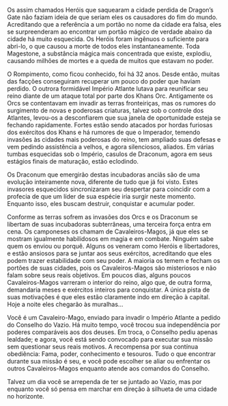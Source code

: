 Os assim chamados Heróis que saquearam a cidade perdida de Dragon’s Gate não faziam ideia de que seriam eles os causadores do fim do mundo. Acreditando que a referência a um portão no nome da cidade era falsa, eles se surpreenderam ao encontrar um portão mágico de verdade abaixo da cidade há muito esquecida. Os Heróis foram ingênuos o suficiente para abri-lo, o que causou a morte de todos eles instantaneamente. Toda Magestone, a substância mágica mais concentrada que existe, explodiu, causando milhões de mortes e a queda de muitos que estavam no poder.

O Rompimento, como ficou conhecido, foi há 32 anos. Desde então, muitas das facções conseguiram recuperar um pouco do poder que haviam perdido. O outrora formidável Império Atlante lutava para reunificar seu reino diante de um ataque total por parte dos Khans Orc. Antigamente os Orcs se contentavam em invadir as terras fronteiriças, mas os rumores do surgimento de novas e poderosas criaturas, talvez sob o controle dos Atlantes, levou-os a desconfiarem que sua janela de oportunidade esteja se fechando rapidamente. Fortes estão sendo atacados por hordas furiosas dos exércitos dos Khans e há rumores de que o Imperador, temendo invasões às cidades mais poderosas do reino, tem ampliado suas defesas e vem pedindo assistência a velhos, e agora silenciosos, aliados. Em várias tumbas esquecidas sob o Império, casulos de Draconum, agora em seus estágios finais de maturação, estão eclodindo.

Os Draconum que emergirão destas incubadoras anciãs são de uma evolução inteiramente nova, diferente de tudo que já foi visto. Estes invasores esquecidos sincronizaram seu despertar para coincidir com a profecia de que um líder de sua espécie iria surgir neste momento. Enquanto isso, eles buscam destruir, conquistar e acumular poder. 

Conforme as terras sofrem as invasões dos Orcs e os Draconum se libertam de suas incubadoras subterrâneas, uma terceira força entra em cena. Os camponeses os chamam de Cavaleiros-Magos, já que eles se mostram igualmente habilidosos em magia e em combate. Ninguém sabe quem os enviou ou porquê. Alguns os veneram como Heróis e libertadores, e estão ansiosos para se juntar aos seus exércitos, acreditando que eles podem trazer estabilidade com seu poder. A maioria os temem e fecham os portões de suas cidades, pois os Cavaleiros-Magos são misteriosos e não falam sobre seus reais objetivos. Em poucos dias, alguns poucos Cavaleiros-Magos varreram o interior do reino, algo que, de outra forma, demandaria meses e exércitos inteiros para conquistar. A única pista de suas motivações é que eles estão claramente indo em direção à capital. Hoje a noite eles chegarão às muralhas… 

Você é um Cavaleiro-Mago, enviado para invadir o Império Atlante a pedido do Conselho do Vazio. Há muito tempo, você trocou sua independência por poderes comparáveis aos dos deuses. Em troca, o Conselho pediu apenas lealdade; e agora, você está sendo convocado para executar sua missão sem questionar seus reais motivos. A recompensa por sua contínua obediência: Fama, poder, conhecimento e tesouros. Tudo o que encontrar durante sua missão é seu, e você pode escolher se aliar ou enfrentar os outros Cavaleiros-Magos enquanto atende aos comandos do Conselho. 

Talvez um dia você se arrependa de ter se juntado ao Vazio, mas por enquanto você só pensa em marchar em direção à silhueta de uma cidade no horizonte.

